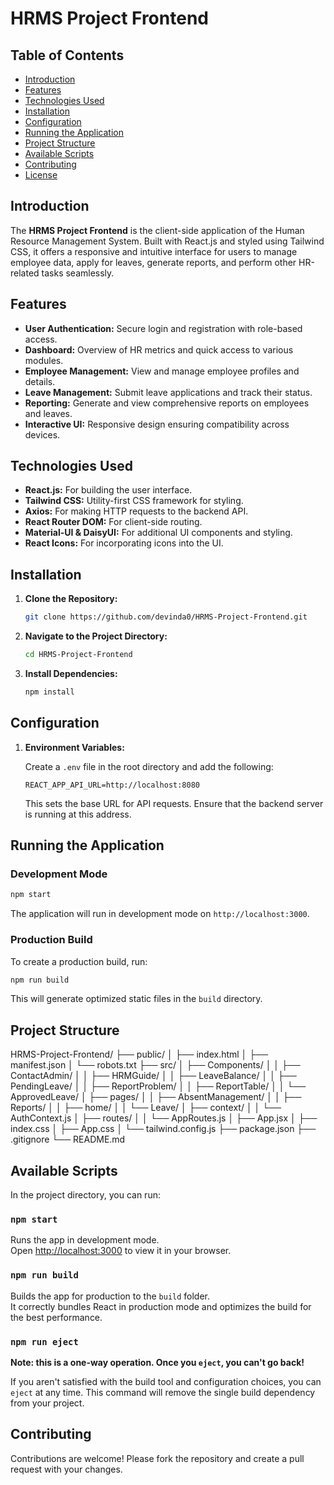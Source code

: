 # HRMS Project Frontend

## Table of Contents
- [Introduction](#introduction)
- [Features](#features)
- [Technologies Used](#technologies-used)
- [Installation](#installation)
- [Configuration](#configuration)
- [Running the Application](#running-the-application)
- [Project Structure](#project-structure)
- [Available Scripts](#available-scripts)
- [Contributing](#contributing)
- [License](#license)

## Introduction

The **HRMS Project Frontend** is the client-side application of the Human Resource Management System. Built with React.js and styled using Tailwind CSS, it offers a responsive and intuitive interface for users to manage employee data, apply for leaves, generate reports, and perform other HR-related tasks seamlessly.

## Features

- **User Authentication:** Secure login and registration with role-based access.
- **Dashboard:** Overview of HR metrics and quick access to various modules.
- **Employee Management:** View and manage employee profiles and details.
- **Leave Management:** Submit leave applications and track their status.
- **Reporting:** Generate and view comprehensive reports on employees and leaves.
- **Interactive UI:** Responsive design ensuring compatibility across devices.

## Technologies Used

- **React.js:** For building the user interface.
- **Tailwind CSS:** Utility-first CSS framework for styling.
- **Axios:** For making HTTP requests to the backend API.
- **React Router DOM:** For client-side routing.
- **Material-UI & DaisyUI:** For additional UI components and styling.
- **React Icons:** For incorporating icons into the UI.

## Installation

1. **Clone the Repository:**
   ```bash
   git clone https://github.com/devinda0/HRMS-Project-Frontend.git
   ```
2. **Navigate to the Project Directory:**
   ```bash
   cd HRMS-Project-Frontend
   ```
3. **Install Dependencies:**
   ```bash
   npm install
   ```

## Configuration

1. **Environment Variables:**
   
   Create a `.env` file in the root directory and add the following:
   ```env
   REACT_APP_API_URL=http://localhost:8080
   ```

   This sets the base URL for API requests. Ensure that the backend server is running at this address.

## Running the Application

### Development Mode
```bash
npm start
```
The application will run in development mode on `http://localhost:3000`.

### Production Build

To create a production build, run:
```bash
npm run build
```

This will generate optimized static files in the `build` directory.

## Project Structure
HRMS-Project-Frontend/
├── public/
│ ├── index.html
│ ├── manifest.json
│ └── robots.txt
├── src/
│ ├── Components/
│ │ ├── ContactAdmin/
│ │ ├── HRMGuide/
│ │ ├── LeaveBalance/
│ │ ├── PendingLeave/
│ │ ├── ReportProblem/
│ │ ├── ReportTable/
│ │ └── ApprovedLeave/
│ ├── pages/
│ │ ├── AbsentManagement/
│ │ ├── Reports/
│ │ ├── home/
│ │ └── Leave/
│ ├── context/
│ │ └── AuthContext.js
│ ├── routes/
│ │ └── AppRoutes.js
│ ├── App.jsx
│ ├── index.css
│ ├── App.css
│ └── tailwind.config.js
├── package.json
├── .gitignore
└── README.md


## Available Scripts

In the project directory, you can run:

### `npm start`

Runs the app in development mode.<br>
Open [http://localhost:3000](http://localhost:3000) to view it in your browser.

### `npm run build`

Builds the app for production to the `build` folder.<br>
It correctly bundles React in production mode and optimizes the build for the best performance.

### `npm run eject`

**Note: this is a one-way operation. Once you `eject`, you can't go back!**

If you aren't satisfied with the build tool and configuration choices, you can `eject` at any time. This command will remove the single build dependency from your project.

## Contributing

Contributions are welcome! Please fork the repository and create a pull request with your changes.

